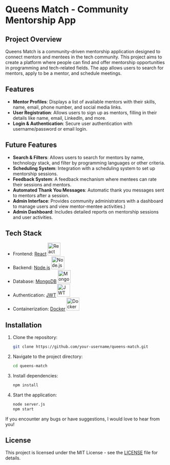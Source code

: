 
# Queens Match - Community Mentorship App

## Project Overview
Queens Match is a community-driven mentorship application designed to connect mentors and mentees in the tech community. This project aims to create a platform where people can find and offer mentorship opportunities in programming and tech-related fields. The app allows users to search for mentors, apply to be a mentor, and schedule meetings.

## Features
- **Mentor Profiles**: Displays a list of available mentors with their skills, name, email, phone number, and social media links.
- **User Registration**: Allows users to sign up as mentors, filling in their details like name, email, LinkedIn, and more.
- **Login & Authentication**: Secure user authentication with username/password or email login.


## Future Features
- **Search & Filters**: Allows users to search for mentors by name, technology stack, and filter by programming languages or other criteria.
- **Scheduling System**: Integration with a scheduling system to set up mentorship sessions.
- **Feedback System**: A feedback mechanism where mentees can rate their sessions and mentors.
- **Automated Thank You Messages**: Automatic thank you messages sent to mentors after a session.
- **Admin Interface**: Provides community administrators with a dashboard to manage users and view mentor-mentee activities.)
- **Admin Dashboard**: Includes detailed reports on mentorship sessions and user activities.


## Tech Stack
- Frontend: [React](https://reactjs.org/) <img src="https://upload.wikimedia.org/wikipedia/commons/a/a7/React-icon.svg" alt="React Icon" width="40" />
- Backend: [Node.js](https://nodejs.org/) <img src="https://nodejs.org/static/logos/nodejsStackedLight.svg" alt="Node.js Icon" width="40" />
- Database: [MongoDB](https://www.mongodb.com/) <img src="https://www.svgrepo.com/show/331488/mongodb.svg" alt="MongoDB Icon" width="40" />
- Authentication: [JWT](https://jwt.io/) <img src="https://cdn.worldvectorlogo.com/logos/jwt-3.svg" alt="JWT Icon" width="40" />
- Containerization: [Docker](https://www.docker.com/) <img src="https://www.svgrepo.com/show/349342/docker.svg" alt="Docker Icon" width="40" />



## Installation
1. Clone the repository:
   ```bash
   git clone https://github.com/your-username/queens-match.git
   ```
2. Navigate to the project directory:
   ```bash
   cd queens-match
   ```
3. Install dependencies:
   ```bash
   npm install
   ```
4. Start the application:
   ```bash
   node server.js
   npm start
   ```

If you encounter any bugs or have suggestions, I would love to hear from you!

## License
This project is licensed under the MIT License - see the [LICENSE](LICENSE) file for details.

